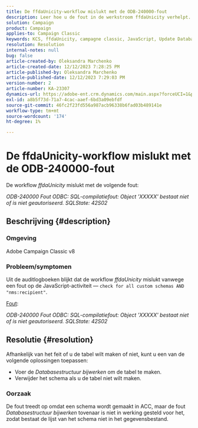 ```yaml
---
title: De ffdaUnicity-workflow mislukt met de ODB-240000-fout
description: Leer hoe u de fout in de werkstroom ffdaUnicity verhelpt.
solution: Campaign
product: Campaign
applies-to: Campaign Classic
keywords: KCS, ffdaUnicity, campagne classic, JavaScript, Update Database Structure, schema
resolution: Resolution
internal-notes: null
bug: false
article-created-by: Oleksandra Marchenko
article-created-date: 12/12/2023 7:28:25 PM
article-published-by: Oleksandra Marchenko
article-published-date: 12/12/2023 7:29:03 PM
version-number: 2
article-number: KA-23307
dynamics-url: https://adobe-ent.crm.dynamics.com/main.aspx?forceUCI=1&pagetype=entityrecord&etn=knowledgearticle&id=ffe1d09a-2499-ee11-be37-6045bd0065f9
exl-id: a8b5f73d-71a7-4cac-aaef-6bd3a09ebfdf
source-git-commit: 46fc2f23fd556a987acb96338b6fad03b489141e
workflow-type: tm+mt
source-wordcount: '174'
ht-degree: 1%

---
```


# De ffdaUnicity-workflow mislukt met de ODB-240000-fout


De workflow *ffdaUnicity* mislukt met de volgende fout:

*ODB-240000 Fout ODBC: SQL-compilatiefout: Object &#39;XXXXX&#39; bestaat niet of is niet geautoriseerd. SQLState: 42S02*

## Beschrijving {#description}


### Omgeving

Adobe Campaign Classic v8

### Probleem/symptomen

Uit de auditlogboeken blijkt dat de workflow *ffdaUnicity* mislukt vanwege een fout op de JavaScript-activiteit — `check for all custom schemas AND "nms:recipient"`.

<u>Fout</u>:

*ODB-240000 Fout ODBC: SQL-compilatiefout: Object &#39;XXXXX&#39; bestaat niet of is niet geautoriseerd. SQLState: 42S02*


## Resolutie {#resolution}


Afhankelijk van het feit of u de tabel wilt maken of niet, kunt u een van de volgende oplossingen toepassen:

- Voer de *Databasestructuur bijwerken* om de tabel te maken.
- Verwijder het schema als u de tabel niet wilt maken.


### Oorzaak

De fout treedt op omdat een schema wordt gemaakt in ACC, maar de fout *Databasestructuur bijwerken* tovenaar is niet in werking gesteld voor het, zodat bestaat de lijst van het schema niet in het gegevensbestand.
